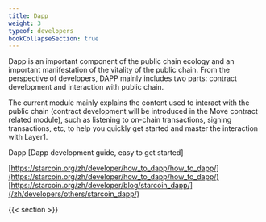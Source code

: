 ```yaml
---
title: Dapp
weight: 3
typeof: developers
bookCollapseSection: true
---
```


Dapp is an important component of the public chain ecology and an important manifestation of the vitality of the public chain. From the perspective of developers, DAPP mainly includes two parts: contract development and interaction with public chain.

The current module mainly explains the content used to interact with the public chain (contract development will be introduced in the Move contract related module), such as listening to on-chain transactions, signing transactions, etc, to help you quickly get started and master the interaction with Layer1.

Dapp [Dapp development guide, easy to get started]

[https://starcoin.org/zh/developer/how_to_dapp/how_to_dapp/](https://starcoin.org/zh/developer/how_to_dapp/how_to_dapp/)
[https://starcoin.org/zh/developer/blog/starcoin_dapp/](/zh/developers/others/starcoin_dapp/)

<!--more-->

{{< section >}}
